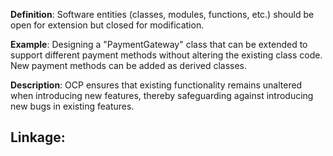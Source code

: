 **Definition**: Software entities (classes, modules, functions, etc.) should be open for extension but closed for modification.

**Example**: Designing a "PaymentGateway" class that can be extended to support different payment methods without altering the existing class code. New payment methods can be added as derived classes.

**Description**: OCP ensures that existing functionality remains unaltered when introducing new features, thereby safeguarding against introducing new bugs in existing features.

**Linkage:**
- 